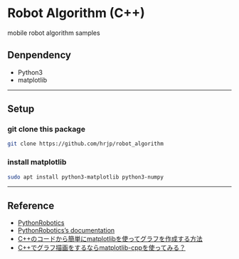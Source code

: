 # Robot Algorithm (C++)
mobile robot algorithm samples

## Denpendency
* Python3
* matplotlib

---

## Setup

### git clone this package
```bash
git clone https://github.com/hrjp/robot_algorithm
```

### install matplotlib
```bash
sudo apt install python3-matplotlib python3-numpy
```

---

## Reference
* [PythonRobotics](https://github.com/AtsushiSakai/PythonRobotics)
* [PythonRobotics’s documentation](https://pythonrobotics.readthedocs.io/en/latest/index.html)
* [C++のコードから簡単にmatplotlibを使ってグラフを作成する方法](https://myenigma.hatenablog.com/entry/2016/01/16/093912#CMake)
* [C++でグラフ描画をするならmatplotlib-cppを使ってみる？](https://hirlab.net/nblog/category/programming/art_826/)
